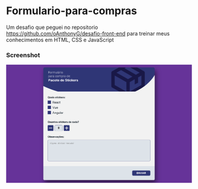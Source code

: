 # Formulario-para-compras

Um desafio que peguei no repositorio https://github.com/oAnthonyG/desafio-front-end para treinar meus conhecimentos em HTML, CSS e JavaScript


### Screenshot

![](./FireShot%20Capture%20039%20-%20Teste%20Frontend.png)
